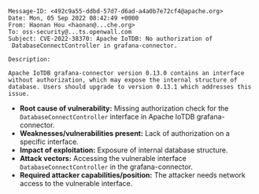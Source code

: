 ```
Message-ID: <492c9a55-ddbd-57d7-d6ad-a4a0b7e72cf4@apache.org>
Date: Mon, 05 Sep 2022 08:42:49 +0000
From: Haonan Hou <haonan@...che.org>
To: oss-security@...ts.openwall.com
Subject: CVE-2022-38370: Apache IoTDB: No authorization of
 DatabaseConnectController in grafana-connector.

Description:

Apache IoTDB grafana-connector version 0.13.0 contains an interface without authorization, which may expose the internal structure of database. Users should upgrade to version 0.13.1 which addresses this issue.
```

- **Root cause of vulnerability:** Missing authorization check for the `DatabaseConnectController` interface in Apache IoTDB grafana-connector.
- **Weaknesses/vulnerabilities present:**  Lack of authorization on a specific interface.
- **Impact of exploitation:** Exposure of internal database structure.
- **Attack vectors:** Accessing the vulnerable interface `DatabaseConnectController` in the grafana-connector.
- **Required attacker capabilities/position:** The attacker needs network access to the vulnerable interface.